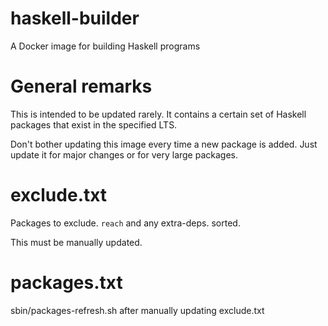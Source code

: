 # haskell-builder
A Docker image for building Haskell programs

# General remarks

This is intended to be updated rarely.
It contains a certain set of Haskell packages
that exist in the specified LTS.

Don't bother updating this image every time a new package is added.
Just update it for major changes or for very large packages.

# exclude.txt

Packages to exclude.
`reach` and any extra-deps. sorted.

This must be manually updated.

# packages.txt

sbin/packages-refresh.sh after manually updating exclude.txt

